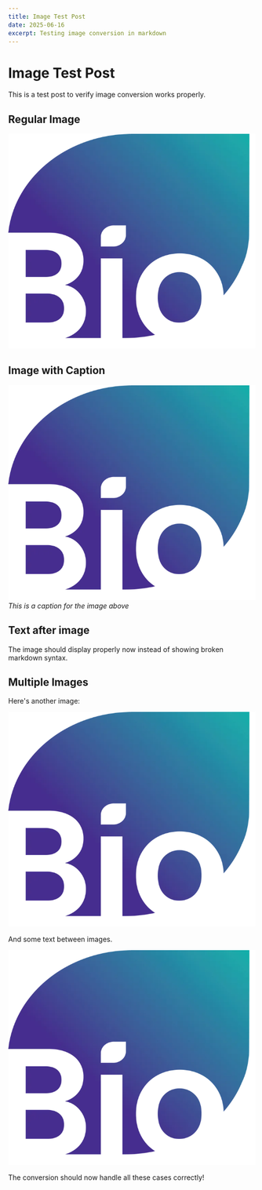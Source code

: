 ```yaml
---
title: Image Test Post
date: 2025-06-16
excerpt: Testing image conversion in markdown
---
```


# Image Test Post

This is a test post to verify image conversion works properly.

## Regular Image

![Test image](../media/images/BIO2025.png)

## Image with Caption

![Test image with caption](../media/images/BIO2025.png)
*This is a caption for the image above*

## Text after image

The image should display properly now instead of showing broken markdown syntax.

## Multiple Images

Here's another image:

![Another test](../media/images/BIO2025.png)

And some text between images.

![Final test](../media/images/BIO2025.png)

The conversion should now handle all these cases correctly!
